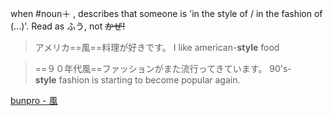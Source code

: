 when #noun＋ , describes that someone is 'in the style of / in the fashion of (...)'. Read as ふう, not ~~かぜ!~~
>アメリカ==風==料理が好きです。
>I like american-**style** food

>==９０年代風==ファッションがまた流行ってきています。
>90's-**style** fashion is starting to become popular again.

[bunpro - 風](https://bunpro.jp/grammar_points/653)